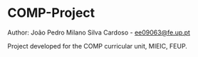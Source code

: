 # COMP-Project

Author: João Pedro Milano Silva Cardoso - ee09063@fe.up.pt

Project developed for the COMP curricular unit, MIEIC, FEUP.
